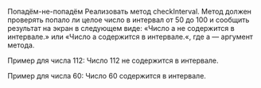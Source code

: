 Попадём-не-попадём
Реализовать метод checkInterval. Метод должен проверять попало ли целое число в интервал от 50 до 100 и сообщить результат на экран в следующем виде: «Число а не содержится в интервале.» или «Число а содержится в интервале.«, где а — аргумент метода.

Пример для числа 112:
Число 112 не содержится в интервале.

Пример для числа 60:
Число 60 содержится в интервале.